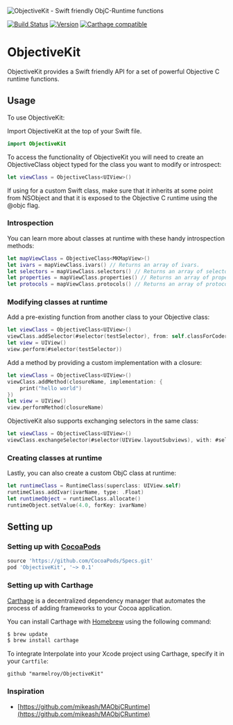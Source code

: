 ![ObjectiveKit - Swift friendly ObjC-Runtime functions ](https://cloud.githubusercontent.com/assets/889949/20280667/af0f6410-aaad-11e6-8723-9e0817e1d656.png)


[![Build Status](https://travis-ci.org/marmelroy/ObjectiveKit.svg?branch=master)](https://travis-ci.org/marmelroy/ObjectiveKit)
[![Version](http://img.shields.io/cocoapods/v/ObjectiveKit.svg)](http://cocoapods.org/?q=ObjectiveKit)
[![Carthage compatible](https://img.shields.io/badge/Carthage-compatible-4BC51D.svg?style=flat)](https://github.com/Carthage/Carthage)

# ObjectiveKit
ObjectiveKit provides a Swift friendly API for a set of powerful Objective C runtime functions.

## Usage

To use ObjectiveKit:

Import ObjectiveKit at the top of your Swift file.

```swift
import ObjectiveKit
```

To access the functionality of ObjectiveKit you will need to create an ObjectiveClass object typed for the class you want to modify or introspect:

```swift
let viewClass = ObjectiveClass<UIView>()
```

If using for a custom Swift class, make sure that it inherits at some point from NSObject and that it is exposed to the Objective C runtime using the @objc flag.

### Introspection

You can learn more about classes at runtime with these handy introspection methods:
```swift
let mapViewClass = ObjectiveClass<MKMapView>()
let ivars = mapViewClass.ivars() // Returns an array of ivars.
let selectors = mapViewClass.selectors() // Returns an array of selectors.
let properties = mapViewClass.properties() // Returns an array of properties.
let protocols = mapViewClass.protocols() // Returns an array of protocols.
```

### Modifying classes at runtime

Add a pre-existing function from another class to your Objective class:
```swift
let viewClass = ObjectiveClass<UIView>()
viewClass.addSelector(#selector(testSelector), from: self.classForCoder)
let view = UIView()
view.perform(#selector(testSelector))
```

Add a method by providing a custom implementation with a closure:
```swift
let viewClass = ObjectiveClass<UIView>()
viewClass.addMethod(closureName, implementation: {
    print("hello world")
})
let view = UIView()
view.performMethod(closureName)
```

ObjectiveKit also supports exchanging selectors in the same class:
```swift
let viewClass = ObjectiveClass<UIView>()
viewClass.exchangeSelector(#selector(UIView.layoutSubviews), with: #selector(UIView.xxx_layoutSubviews))
```

### Creating classes at runtime

Lastly, you can also create a custom ObjC class at runtime:
```swift
let runtimeClass = RuntimeClass(superclass: UIView.self)
runtimeClass.addIvar(ivarName, type: .Float)
let runtimeObject = runtimeClass.allocate()
runtimeObject.setValue(4.0, forKey: ivarName)
```

## Setting up

### Setting up with [CocoaPods](http://cocoapods.org/?q=ObjectiveKit)
```ruby
source 'https://github.com/CocoaPods/Specs.git'
pod 'ObjectiveKit', '~> 0.1'
```

### Setting up with Carthage

[Carthage](https://github.com/Carthage/Carthage) is a decentralized dependency manager that automates the process of adding frameworks to your Cocoa application.

You can install Carthage with [Homebrew](http://brew.sh/) using the following command:

```bash
$ brew update
$ brew install carthage
```

To integrate Interpolate into your Xcode project using Carthage, specify it in your `Cartfile`:

```ogdl
github "marmelroy/ObjectiveKit"
```

### Inspiration
- [https://github.com/mikeash/MAObjCRuntime](https://github.com/mikeash/MAObjCRuntime)
